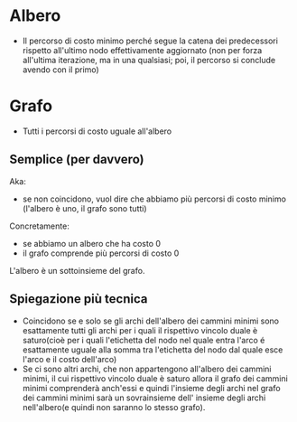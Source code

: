 # Albero
- Il percorso di costo minimo perché segue la catena dei predecessori
rispetto all'ultimo nodo effettivamente aggiornato (non per forza all'ultima
iterazione, ma in una qualsiasi; poi, il percorso si conclude avendo con il primo)

# Grafo
- Tutti i percorsi di costo uguale all'albero

## Semplice (per davvero)
Aka:
- se non coincidono, vuol dire che abbiamo più percorsi di costo minimo
(l'albero è uno, il grafo sono tutti)

Concretamente:
- se abbiamo un albero che ha costo 0
- il grafo comprende più percorsi di costo 0

L'albero è un sottoinsieme del grafo. 

## Spiegazione più tecnica
- Coincidono se e solo se gli archi dell'albero dei cammini minimi sono esattamente tutti gli archi per i quali il rispettivo vincolo duale è saturo(cioè per i quali l'etichetta del nodo nel quale entra l'arco é esattamente uguale alla somma tra l'etichetta del nodo dal quale esce l'arco e il costo dell'arco)
- Se ci sono altri archi, che non appartengono all'albero dei cammini minimi, il cui rispettivo vincolo duale è saturo allora il grafo dei cammini minimi comprenderà anch'essi e quindi l'insieme  degli archi nel grafo dei cammini minimi sarà un sovrainsieme  dell' insieme degli archi nell'albero(e quindi non saranno lo stesso grafo).
